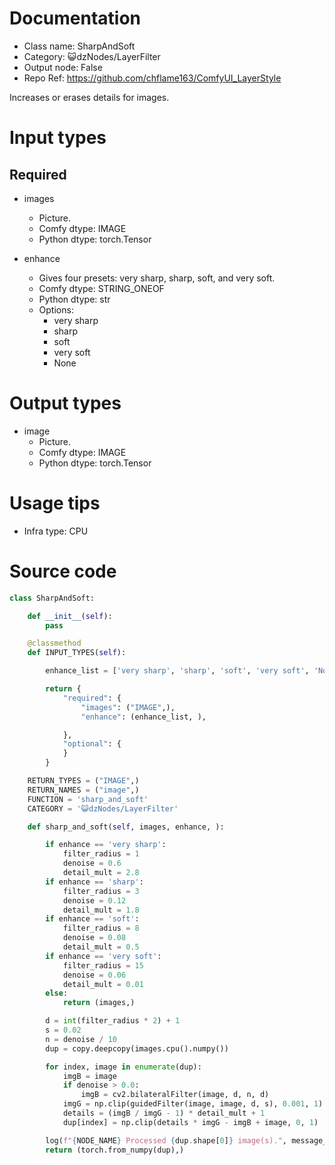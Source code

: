 # Documentation
- Class name: SharpAndSoft
- Category: 😺dzNodes/LayerFilter
- Output node: False
- Repo Ref: https://github.com/chflame163/ComfyUI_LayerStyle

Increases or erases details for images.

# Input types

## Required

- images
    - Picture.
    - Comfy dtype: IMAGE
    - Python dtype: torch.Tensor

- enhance
    - Gives four presets: very sharp, sharp, soft, and very soft.
    - Comfy dtype: STRING_ONEOF
    - Python dtype: str
    - Options: 
        - very sharp
        - sharp
        - soft
        - very soft
        - None

# Output types

- image
    - Picture.
    - Comfy dtype: IMAGE
    - Python dtype: torch.Tensor

# Usage tips
- Infra type: CPU

# Source code
```python
class SharpAndSoft:

    def __init__(self):
        pass

    @classmethod
    def INPUT_TYPES(self):

        enhance_list = ['very sharp', 'sharp', 'soft', 'very soft', 'None']

        return {
            "required": {
                "images": ("IMAGE",),
                "enhance": (enhance_list, ),

            },
            "optional": {
            }
        }

    RETURN_TYPES = ("IMAGE",)
    RETURN_NAMES = ("image",)
    FUNCTION = 'sharp_and_soft'
    CATEGORY = '😺dzNodes/LayerFilter'

    def sharp_and_soft(self, images, enhance, ):

        if enhance == 'very sharp':
            filter_radius = 1
            denoise = 0.6
            detail_mult = 2.8
        if enhance == 'sharp':
            filter_radius = 3
            denoise = 0.12
            detail_mult = 1.8
        if enhance == 'soft':
            filter_radius = 8
            denoise = 0.08
            detail_mult = 0.5
        if enhance == 'very soft':
            filter_radius = 15
            denoise = 0.06
            detail_mult = 0.01
        else:
            return (images,)

        d = int(filter_radius * 2) + 1
        s = 0.02
        n = denoise / 10
        dup = copy.deepcopy(images.cpu().numpy())

        for index, image in enumerate(dup):
            imgB = image
            if denoise > 0.0:
                imgB = cv2.bilateralFilter(image, d, n, d)
            imgG = np.clip(guidedFilter(image, image, d, s), 0.001, 1)
            details = (imgB / imgG - 1) * detail_mult + 1
            dup[index] = np.clip(details * imgG - imgB + image, 0, 1)

        log(f"{NODE_NAME} Processed {dup.shape[0]} image(s).", message_type='finish')
        return (torch.from_numpy(dup),)

```